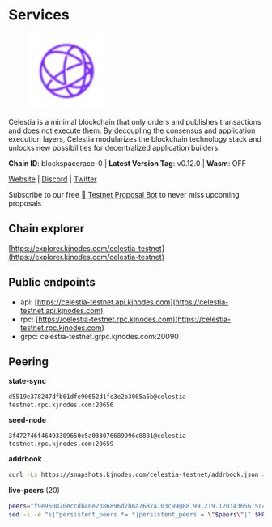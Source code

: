 # Services

<figure><img src="https://raw.githubusercontent.com/kj89/cosmos-images/main/logos/celestia.png" width="150" alt=""><figcaption></figcaption></figure>

Celestia is a minimal blockchain that only orders and publishes transactions and  does not execute them. By decoupling the consensus and application execution layers,  Celestia modularizes the blockchain technology stack and unlocks new possibilities  for decentralized application builders.

**Chain ID**: blockspacerace-0 | **Latest Version Tag**: v0.12.0 | **Wasm**: OFF

[Website](https://celestia.org) | [Discord](https://discord.gg/celestiacommunity) | [Twitter](https://twitter.com/CelestiaOrg)



Subscribe to our free [🤖 Testnet Proposal Bot](https://t.me/kjnodes_testnet_proposal_bot) to never miss upcoming proposals


## Chain explorer
[https://explorer.kjnodes.com/celestia-testnet](https://explorer.kjnodes.com/celestia-testnet)

## Public endpoints

* api: [https://celestia-testnet.api.kjnodes.com](https://celestia-testnet.api.kjnodes.com)
* rpc: [https://celestia-testnet.rpc.kjnodes.com](https://celestia-testnet.rpc.kjnodes.com)
* grpc: celestia-testnet.grpc.kjnodes.com:20090

## Peering

**state-sync**

```text
d5519e378247dfb61dfe90652d1fe3e2b3005a5b@celestia-testnet.rpc.kjnodes.com:20656
```

**seed-node**

```text
3f472746f46493309650e5a033076689996c8881@celestia-testnet.rpc.kjnodes.com:20659
```

**addrbook**
```bash
curl -Ls https://snapshots.kjnodes.com/celestia-testnet/addrbook.json > $HOME/.celestia-app/config/addrbook.json
```

**live-peers** (20)
```bash
peers="f9e950870eccdb40e2386896d7b6a7687a103c99@88.99.219.120:43656,5c464c8a7f4182492f3e0ab71f14c3f3a43b5f7b@176.9.157.38:26656,1f05828ec9264cfa83454b0176414006bd40dce3@162.19.171.122:26656,6fbb911f2d20d86a77ecb8b8e95f6e80cfb62548@144.76.236.211:26656,d046e88879cf5f6299cfc87ec05038ea98ee3aa0@5.9.154.105:26656,9fd9275b49d478bf8352dc160dc0e9a184011098@217.182.194.152:26656,6f3b4a8311463a03805fc6dcf48ea00b3f84357e@65.108.234.207:26656,ebf8c82dd6bc37aebcc38f5bff61593d9e3ca370@65.21.163.230:26656,a1e08e481992149d50cb74144602334e71fa3aa3@62.232.97.106:26656,b937814a2ddd889a9a72aaf48d013a47f98721ee@217.160.39.214:26656,dc76534dfede17c47ec162fce0937b446a627820@206.189.92.202:26656,d5519e378247dfb61dfe90652d1fe3e2b3005a5b@65.109.68.190:20656,b9a59a4e1e521ff3bf651c20a17bbad61fdd443d@104.128.62.172:26656,2b9c71541bb54d13e887b9ec6ff88bf09ea4c4a3@138.197.134.254:26656,29c8a82a0be59a2c6a5d6fb2ad0a2e1b4d09de0f@186.3.232.252:26656,143a1eda55f71240a9b22a1bedc00868fd2a46de@65.109.19.168:26656,7a89c8c63ee0a305d236eabb435ea54f1c08d3dd@125.143.190.194:17002,5cb79244142c36768571cf1e791578dc45969fd2@195.189.97.33:23656,ed878d106169c4ac694f571d78b99d8abfe29b33@149.102.130.59:26656,a86db178fbf5f9072b1bd0df465b947c5bb715e1@142.165.207.19:46656"
sed -i -e "s|^persistent_peers *=.*|persistent_peers = \"$peers\"|" $HOME/.celestia-app/config/config.toml
```
